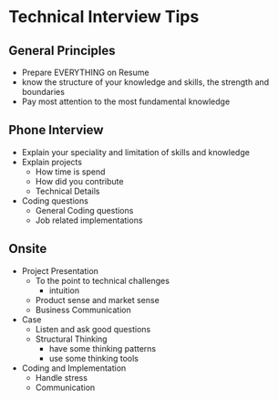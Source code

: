 # Technical Interview Tips

## General Principles

* Prepare EVERYTHING on Resume
* know the structure of your knowledge and skills, the strength and boundaries
* Pay most attention to the most fundamental knowledge

## Phone Interview

* Explain your speciality and limitation of skills and knowledge
* Explain projects
  * How time is spend
  * How did you contribute
  * Technical Details
* Coding questions
  * General Coding questions
  * Job related implementations

## Onsite

* Project Presentation
  * To the point to technical challenges
    * intuition
  * Product sense and market sense
  * Business Communication
* Case
  * Listen and ask good questions
  * Structural Thinking
    * have some thinking patterns
    * use some thinking tools
* Coding and Implementation
  * Handle stress
  * Communication